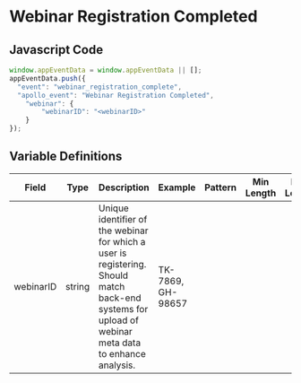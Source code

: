 # Webinar Registration Completed

### 

## Javascript Code
```js
window.appEventData = window.appEventData || [];
appEventData.push({
  "event": "webinar_registration_complete",
  "apollo_event": "Webinar Registration Completed",
    "webinar": {
        "webinarID": "<webinarID>"
    }
});
```

## Variable Definitions

|Field|Type|Description|Example|Pattern|Min Length|Max Length|Minimum|Maximum|Multiple Of|
| --- | --- | --- | --- | --- | --- | --- | --- | --- | --- |
|webinarID|string|Unique identifier of the webinar for which a user is registering.  Should match back-end systems for upload of webinar meta data to enhance analysis.|TK-7869, GH-98657|||||||




